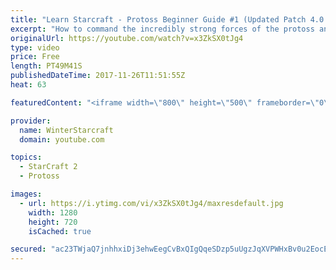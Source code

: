 ```yaml
---
title: "Learn Starcraft - Protoss Beginner Guide #1 (Updated Patch 4.0 FREE TO PLAY)"
excerpt: "How to command the incredibly strong forces of the protoss and cover weaknesses against the other inferior races. Updated for patch 4.0! This guide is not intended for COMPLETELY new players, but those who have played several games/campaign missions and grasp the very basics."
originalUrl: https://youtube.com/watch?v=x3ZkSX0tJg4
type: video
price: Free
length: PT49M41S
publishedDateTime: 2017-11-26T11:51:55Z
heat: 63

featuredContent: "<iframe width=\"800\" height=\"500\" frameborder=\"0\" src=\"https://www.youtube.com/embed/x3ZkSX0tJg4\" allow=\"accelerometer; autoplay; encrypted-media; gyroscope; picture-in-picture\" allowfullscreen></iframe>"

provider:
  name: WinterStarcraft
  domain: youtube.com

topics:
  - StarCraft 2
  - Protoss

images:
  - url: https://i.ytimg.com/vi/x3ZkSX0tJg4/maxresdefault.jpg
    width: 1280
    height: 720
    isCached: true

secured: "ac23TWjaQ7jnhhxiDj3ehwEegCvBxQIgQqeSDzp5uUgzJqXVPWHxBv0u2EocEZb/l6mRut4tBupAzsbzfn+3PueZSnkPyFWoGifJ1e26YH1mmNoC5TCpA4AlN0joMnSApTqQhC1dueXCxU6y+T1ExehlNfRd7FBfIWfCH6sAlRfK2YKEHHkSQu30J9Vfnn0Dqt/ssCz0b2dbG6pFYPdA1V+5QcOobqSODGTocEZ62ENpXevAVFVErbNaeXPjJOQbJBQRbaHDBgDdUj1TYmIzw1N516xTjdDAjhgbj6kSmG87Ddd0UQuhmd0VXWX7Wkx7adY2Ha5i+SbpfIVrjdWEjsFRRwhKpOpmEhFcHf5RCF+sVMuWXJejXhCyt6a8hF7BPIJGZzj+EJb1NDHv2yKyT8pYFylB8TST5GIla+xtWXUW1bl0SBLrAM2FXKtOc+bL;BXYEWpLLQAqvQpCiI+s+Cg=="
---
```


